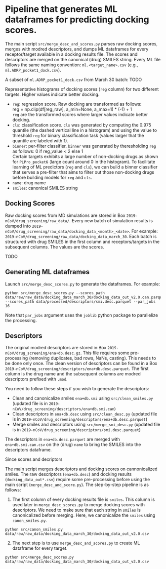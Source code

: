 # Pipeline that generates ML dataframes for predicting docking scores.

The main script `src/merge_desc_and_scores.py` parses raw docking scores, merges with modred descriptors, and dumps ML dataframes for every receptor/target available in a docking results file. The scores and descriptors are merged on the canonical (drug) SMILES string. Every ML file follows the same naming convention: `ml.<target_name>.csv` (e.g., `ml.ADRP_pocket1_dock.csv`).

A subset of `ml.ADRP_pocket1_dock.csv` from March 30 batch:
TODO

Representative histograms of docking scores (`reg` column) for two different targets. Higher values indicate better docking.

- `reg`: regression score. Raw docking are transformed as follows: <br>
reg = np.clip(df[reg_raw], a_min=None, a_max=1) * (-1) + 1 <br>
`reg` are the transformed scores where larger values indicate better docking.
- `cls`: classification score. `cls` was generated by computing the 0.975 quantile (the dashed vertical line in a histogram) and using the value to threshold `reg` for binary classification task (values larger that the quantile are labeled with 1).
- `binner`: per-filter classifier. `binner` was generated by theresholding `reg` as follows: 0 if reg_value < 2 else 1 <br>
Certain targets exhibits a large number of non-docking drugs as shown for `PLPro_pocket6` (large count around 0 in the histogram). To facilitate learning of ML predictors (`reg` and `cls`), we can build a binner classifier that serves a pre-filter that aims to filter out those non-docking drugs before building models for `reg` and `cls`.
- `name`: drug name
- `smiles`: canonical SMILES string

## Docking Scores
Raw docking scores from MD simulations are stored in Box `2019-nCoV/drug_screening/raw_data/`. Every new batch of simulation results is dumped into `2019-nCoV/drug_screening/raw_data/docking_data_<month>_<date>`. For example: `2019-nCoV/drug_screening/raw_data/docking_data_march_30`.
Each batch is structured with drug SMILES in the first column and receptors/targets in the subsequent columns. The values are the scores.

TODO

## Generating ML dataframes
Launch `src/merge_desc_scores.py` to generate the dataframes. For example:
```shell script
python src/merge_desc_scores.py --scores_path data/raw/raw_data/docking_data_march_30/docking_data_out_v2.0.can.parquet --scores_path data/processed/descriptors/smi.desc.parquet --par_jobs 16
```
Note that `par_jobs` argument uses the `joblib` python package to parallelize the processing.

## Descriptors
The original modred descriptors are stored in Box `2019-nCoV/drug_screening/ena+db.desc.gz`. This file requires some pre-processing (removing duplicates, bad rows, NaNs, casting). This needs to be done only once. The clean version of descriptors can be found in a Box `2019-nCoV/drug_screening/descriptors/ena+db.desc.parquet`. The first column is the drug name and the subsequent columns are modred descriptors prefixed with `.mod`.

You need to follow these steps if you wish to generate the descriptors:
- Clean and canonicalize smiles `ena+db.smi` using `src/clean_smiles.py` (updated file is in `2019-nCoV/drug_screening/descriptors/ena+db.smi.can`)
- Clean descriptors in `ena+db.desc` using `src/clean_desc.py` (updated file is in `2019-nCoV/drug_screening/descriptors/ena+db.desc.parquet`)
- Merge smiles and descriptors using `src/merge_smi_desc.py` (updated file is in `2019-nCoV/drug_screening/descriptors/smi.desc.parquet`)

The descriptors in `ena+db.desc.parquet` are merged with `ena+db.smi.can.csv` on the (drug) `name` to bring the SMILES into the descriptors dataframe.

Since scores and decriptors

The main script merges descriptors and docking scores on cannonicalized smiles. The raw descriptors (`ena+db.desc`) and docking results (`docking_data_out*.csv`) require some pre-processing before using the main script (`merge_desc_and_score.py`). The step-by-step pipeline is as follows: 

1. The first column of every docking results file is `smiles`. This column is used later in `merge_desc_scores.py` to merge docking scores with descriptors. We need to make sure that each string in `smiles` is canonicalized before merging. Here, we canonicalize the `smiles` using `canon_smiles.py`.
```shell script
python src/canon_smiles.py data/raw/raw_data/docking_data_march_30/docking_data_out_v2.0.csv
```

2. The next step is to use `merge_desc_and_scores.py` to create ML dataframe for every target.
```shell script
python src/merge_desc_scores.py data/raw/raw_data/docking_data_march_30/docking_data_out_v2.0.csv
```

